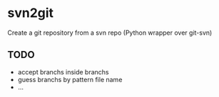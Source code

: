 # svn2git
Create a git repository from a svn repo (Python wrapper over git-svn)

## TODO
 - accept branchs inside branchs
 - guess branchs by pattern file name
 - ...
